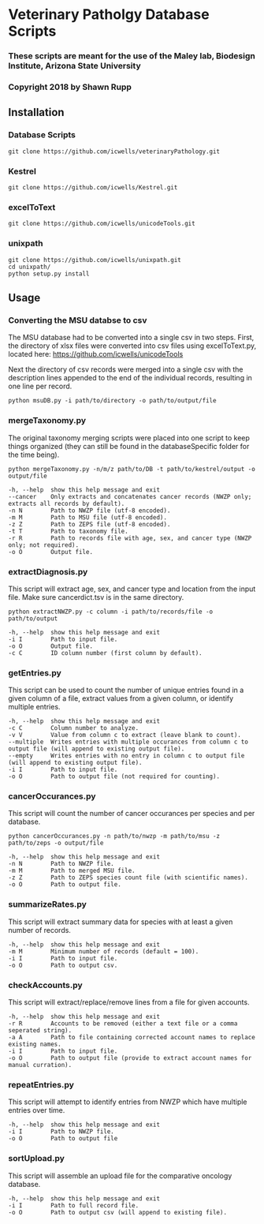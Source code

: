 # Veterinary Patholgy Database Scripts

### These scripts are meant for the use of the Maley lab, Biodesign Institute, Arizona State University
### Copyright 2018 by Shawn Rupp

## Installation  
### Database Scripts  
	git clone https://github.com/icwells/veterinaryPathology.git  
### Kestrel  
	git clone https://github.com/icwells/Kestrel.git  
### excelToText  
	git clone https://github.com/icwells/unicodeTools.git  
### unixpath  
	git clone https://github.com/icwells/unixpath.git  
	cd unixpath/  
	python setup.py install  

## Usage 

### Converting the MSU databse to csv
The MSU database had to be converted into a single csv in two steps. First, the directory of xlsx files were 
converted into csv files using excelToText.py, located here: https://github.com/icwells/unicodeTools 

Next the directory of csv records were merged into a single csv with the description lines appended to the 
end of the individual records, resulting in one line per record.

	python msuDB.py -i path/to/directory -o path/to/output/file

### mergeTaxonomy.py
The original taxonomy merging scripts were placed into one script to keep things organized (they can still be 
found in the databaseSpecific folder for the time being).

	python mergeTaxonomy.py -n/m/z path/to/DB -t path/to/kestrel/output -o output/file 

	-h, --help	show this help message and exit 
	--cancer	Only extracts and concatenates cancer records (NWZP only; extracts all records by default). 
	-n N		Path to NWZP file (utf-8 encoded). 
	-m M		Path to MSU file (utf-8 encoded). 
	-z Z		Path to ZEPS file (utf-8 encoded). 
	-t T		Path to taxonomy file. 
	-r R		Path to records file with age, sex, and cancer type (NWZP only; not required). 
	-o O		Output file.  

### extractDiagnosis.py
This script will extract age, sex, and cancer type and location from the input file. Make sure cancerdict.tsv is in the same directory. 

	python extractNWZP.py -c column -i path/to/records/file -o path/to/output

	-h, --help	show this help message and exit
	-i I		Path to input file.
	-o O		Output file.
	-c C		ID column number (first column by default).

### getEntries.py
This script can be used to count the number of unique entries found in a given column of a file, extract values from a given column, or identify multiple entries.

	-h, --help	show this help message and exit
	-c C		Column number to analyze.
	-v V		Value from column c to extract (leave blank to count).
	--multiple	Writes entries with multiple occurances from column c to output file (will append to existing output file).
	--empty		Writes entries with no entry in column c to output file (will append to existing output file).
	-i I		Path to input file.
	-o O		Path to output file (not required for counting). 

### cancerOccurances.py
This script will count the number of cancer occurances per species and per database.  

	python cancerOccurances.py -n path/to/nwzp -m path/to/msu -z path/to/zeps -o output/file

	-h, --help	show this help message and exit
	-n N		Path to NWZP file.
	-m M		Path to merged MSU file.
	-z Z		Path to ZEPS species count file (with scientific names).
	-o O		Path to output file.

### summarizeRates.py  
This script will extract summary data for species with at least a given number of records.  

	-h, --help	show this help message and exit
	-m M		Minimum number of records (default = 100).
	-i I		Path to input file.
	-o O		Path to output csv.

### checkAccounts.py  
This script will extract/replace/remove lines from a file for given accounts.  

	-h, --help	show this help message and exit
	-r R		Accounts to be removed (either a text file or a comma seperated string).
	-a A		Path to file containing corrected account names to replace existing names.
	-i I		Path to input file.
	-o O		Path to output file (provide to extract account names for manual curration).

### repeatEntries.py  
This script will attempt to identify entries from NWZP which have multiple entries over time.

	-h, --help	show this help message and exit
	-i I		Path to NWZP file.
	-o O		Path to output file

### sortUpload.py  
This script will assemble an upload file for the comparative oncology database.

	-h, --help	show this help message and exit
	-i I		Path to full record file.
	-o O		Path to output csv (will append to existing file).

